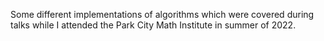 Some different implementations of algorithms which were covered during talks while I attended the Park City Math Institute in summer of 2022. 
